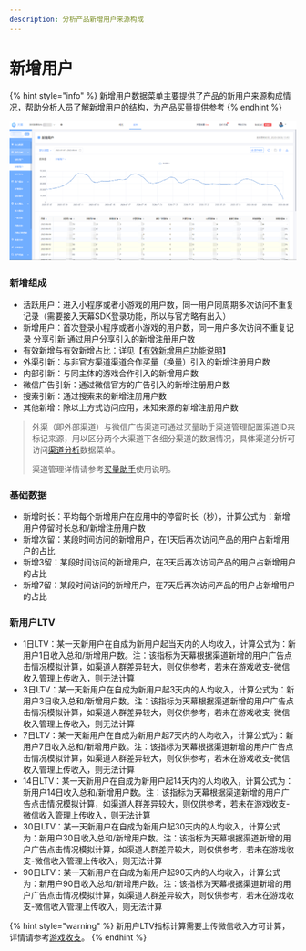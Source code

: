 ```yaml
---
description: 分析产品新增用户来源构成
---
```


# 新增用户

{% hint style="info" %}
新增用户数据菜单主要提供了产品的新用户来源构成情况，帮助分析人员了解新增用户的结构，为产品买量提供参考
{% endhint %}

![](../../.gitbook/assets/image%20%28303%29.png)

### 新增组成

* 活跃用户：进入小程序或者小游戏的用户数，同一用户同周期多次访问不重复记录（需要接入天幕SDK登录功能，所以与官方略有出入）
* 新增用户：首次登录小程序或者小游戏的用户数，同一用户多次访问不重复记录 分享引新 通过用户分享引入的新增注册用户数
* 有效新增与有效新增占比：详见【[有效新增用户功能说明](../../general-function/valid-user.md)】
* 外渠引新：与非官方渠道渠道合作买量（换量）引入的新增注册用户数
* 内部引新：与同主体的游戏合作引入的新增用户数
* 微信广告引新：通过微信官方的广告引入的新增注册用户数
* 搜索引新：通过搜索来的新增注册用户数 
* 其他新增：除以上方式访问应用，未知来源的新增注册用户数

> 外渠（即外部渠道）与微信广告渠道可通过买量助手渠道管理配置渠道ID来标记来源，用以区分两个大渠道下各细分渠道的数据情况，具体渠道分析可访问[渠道分析](https://doc.skysriver.com/game-data/indicator-description/channel-analysis)数据菜单。 
>
> 渠道管理详情请参考[买量助手](https://doc.skysriver.com/channel)使用说明。

### 基础数据

* 新增时长：平均每个新增用户在应用中的停留时长（秒），计算公式为：新增用户停留时长总和/新增注册用户数
* 新增次留：某段时间访问的新增用户，在1天后再次访问产品的用户占新增用户的占比
* 新增3留：某段时间访问的新增用户，在3天后再次访问产品的用户占新增用户的占比
* 新增7留：某段时间访问的新增用户，在7天后再次访问产品的用户占新增用户的占比 

### 新用户LTV

* 1日LTV：某一天新用户在自成为新用户起当天内的人均收入，计算公式为：新用户1日收入总和/新增用户数。注：该指标为天幕根据渠道新增的用户广告点击情况模拟计算，如渠道人群差异较大，则仅供参考，若未在游戏收支-微信收入管理上传收入，则无法计算
* 3日LTV：某一天新用户在自成为新用户起3天内的人均收入，计算公式为：新用户3日收入总和/新增用户数。注：该指标为天幕根据渠道新增的用户广告点击情况模拟计算，如渠道人群差异较大，则仅供参考，若未在游戏收支-微信收入管理上传收入，则无法计算
* 7日LTV：某一天新用户在自成为新用户起7天内的人均收入，计算公式为：新用户7日收入总和/新增用户数。注：该指标为天幕根据渠道新增的用户广告点击情况模拟计算，如渠道人群差异较大，则仅供参考，若未在游戏收支-微信收入管理上传收入，则无法计算
* 14日LTV：某一天新用户在自成为新用户起14天内的人均收入，计算公式为：新用户14日收入总和/新增用户数。注：该指标为天幕根据渠道新增的用户广告点击情况模拟计算，如渠道人群差异较大，则仅供参考，若未在游戏收支-微信收入管理上传收入，则无法计算
* 30日LTV：某一天新用户在自成为新用户起30天内的人均收入，计算公式为：新用户30日收入总和/新增用户数。注：该指标为天幕根据渠道新增的用户广告点击情况模拟计算，如渠道人群差异较大，则仅供参考，若未在游戏收支-微信收入管理上传收入，则无法计算
* 90日LTV：某一天新用户在自成为新用户起90天内的人均收入，计算公式为：新用户90日收入总和/新增用户数。注：该指标为天幕根据渠道新增的用户广告点击情况模拟计算，如渠道人群差异较大，则仅供参考，若未在游戏收支-微信收入管理上传收入，则无法计算

{% hint style="warning" %}
新用户LTV指标计算需要上传微信收入方可计算，详情请参考[游戏收支](https://doc.skysriver.com/general-function/revenue)。
{% endhint %}

